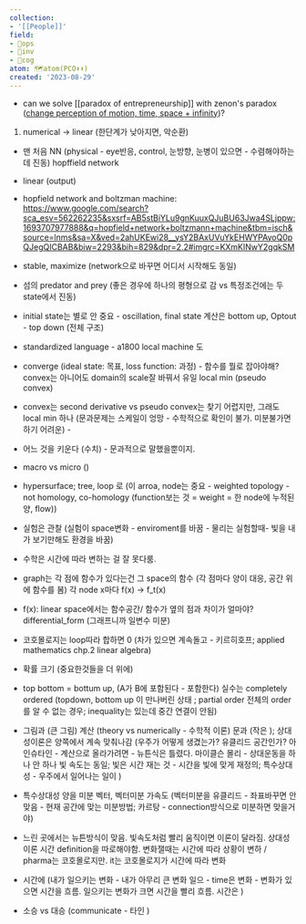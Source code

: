 ```yaml
---
collection:
- '[[People]]'
field:
- 🐙ops
- 🐢inv
- 👾cog
atom: 🗺️atom(PCO⬆️⬇️)
created: '2023-08-29'
---
```


- can we solve [[paradox of entrepreneurship]] with zenon's paradox ([change perception of motion, time, space + infinity](https://www.dogdrip.net/368334337))?

1. numerical -> linear (한단계가 낮아지면, 악순환)
- 맨 처음 NN (physical - eye반응, control, 눈방향, 눈병이 있으면 - 수렴해야하는데 진동) hopffield network
- linear (output)
- hopfield network and boltzman machine: https://www.google.com/search?sca_esv=562262235&sxsrf=AB5stBiYLu9gnKuuxQJuBU63Jwa4SLjppw:1693707977888&q=hopfield+network+boltzmann+machine&tbm=isch&source=lnms&sa=X&ved=2ahUKEwi28__ysY2BAxUVuYkEHWYPAyoQ0pQJegQICBAB&biw=2293&bih=829&dpr=2.2#imgrc=KXmKINwY2gqkSM

- stable, maximize (network으로 바꾸면 어디서 시작해도 동일)
- 섬의 predator and prey (좋은 경우에 하나의 평형으로 감 vs 특정조건에는 두 state에서 진동)
- initial state는 별로 안 중요 - oscillation, final state
계산은 bottom up, Optout - top down (전체 구조)
- standardized language - a1800 local machine 도 
- converge (ideal state: 목표, loss function: 과정) - 함수를 뭘로 잡아야해? convex는 아니어도 domain의 scale잘 바꿔서 유일 local min (pseudo convex)
- convex는 second derivative vs pseudo convex는 찾기 어렵지만, 그래도 local min 하나 (문과문제는 스케일이 엉망 - 수학적으로 확인이 불가. 미분불가면 하기 어려운) - 
- 어느 것을 키운다 (수치) - 문과적으로 말했을뿐이지. 
- macro vs micro ()
- hypersurface; tree, loop 로 (이 arroa, node는 중요 - weighted topology - not homology, co-homology (function보는 것 = weight = 한 node에 누적된 양, flow))
- 실험은 관찰 (실험이 space변화 - enviroment를 바꿈 - 물리는 실험할때- 빛을 내가 보기만해도 환경을 바꿈)
- 수학은 시간에 따라 변하는 걸 잘 못다룸.
- graph는 각 점에 함수가 있다는건 그 space의 함수 (각 점마다 양이 대응, 공간 위에 함수를 봄) 각 node x마다 f(x) -> f_t(x)
- f(x): linear space에서는 함수공간/ 함수가 옆의 점과 차이가 얼마야? differential_form (그래프니까 일변수 미분)
- 코호몰로지는 loop따라 합하면 0 (차가 있으면 계속돌고  - 키르히호프; applied mathematics chp.2 linear algebra)
- 확률 크기 (중요한것들을 더 위에)
- top bottom = bottum up, (A가 B에 포함된다 - 포함한다) 실수는 completely ordered (topdown, bottom up 이 만나버린 상태 ; partial order 전체의 order를 알 수 없는 경우; inequality는 있는데 중간 연결이 안됨)
- 그림과 (큰 그림) 계산 (theory vs numerically - 수학적 이론) 문과 (작은 ); 상대성이론은 양쪽에서 계속 맞춰나감 (우주가 어떻게 생겼는가? 유클리드 공간인가? 아인슈타인 - 계산으로 올라가려면 - 뉴튼식은 틀렸다. 마이클슨 몰리 - 상대운동을 하나 안 하나 빛 속도는 동일; 빛은 시간 재는 것 - 시간을 빛에 맞게 재정의; 특수상대성 - 우주에서 일어나는 일이 )

- 특수상대성 양을 미분 벡터, 벡터미분 가속도 (벡터미분을 유클리드 - 좌표바꾸면 안 맞음 - 현재 공간에 맞는 미분방법; 카르탕 - connection방식으로 미분하면 맞을거야)
- 느린 곳에서는 뉴튼방식이 맞음. 빛속도처럼 빨리 움직이면 이론이 달라짐. 상대성 이론 시간 definition을 따로해야함. 변화잴때는 시간에 따라 상황이 변하 / pharma는 코호몰로지만. it는 코호몰로지가 시간에 따라 변화
- 시간에 (내가 일으키는 변화 - 내가 아무리 큰 변화 일으 - time은 변화 - 변화가 있으면 시간을 흐름. 일으키는 변화가 크면 시간을 빨리 흐름. 시간은 )
- 소승 vs 대승 (communicate - 타인 )
